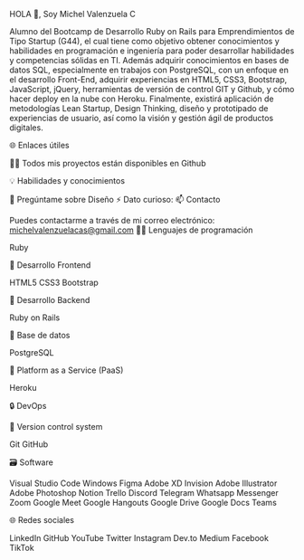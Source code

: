 HOLA 👋, Soy Michel Valenzuela C

Alumno del Bootcamp de Desarrollo Ruby on Rails para Emprendimientos de Tipo Startup (G44), el cual tiene como objetivo obtener conocimientos y habilidades en programación e ingeniería para poder desarrollar habilidades y competencias sólidas en TI. Además adquirir conocimientos en bases de datos SQL, especialmente en trabajos con PostgreSQL, con un enfoque en el desarrollo Front-End, adquirir experiencias en HTML5, CSS3, Bootstrap, JavaScript, jQuery, herramientas de versión de control GIT y Github, y cómo hacer deploy en la nube con Heroku. Finalmente, existirá aplicación de metodologías Lean Startup, Design Thinking, diseño y prototipado de experiencias de usuario, así como la visión y gestión ágil de productos digitales.

🌐 Enlaces útiles

👨‍💻 Todos mis proyectos están disponibles en Github

💡 Habilidades y conocimientos

💬 Pregúntame sobre Diseño
⚡ Dato curioso: 
📫 Contacto

Puedes contactarme a través de mi correo electrónico: michelvalenzuelacas@gmail.com
🧑‍💻 Lenguajes de programación

Ruby 

🎨 Desarrollo Frontend

HTML5 CSS3 Bootstrap


🔨 Desarrollo Backend

Ruby on Rails

🔧 Base de datos

PostgreSQL 

📎 Platform as a Service (PaaS)

Heroku

🔒️ DevOps


📝 Version control system

Git GitHub

🗃️ Software

Visual Studio Code  Windows Figma Adobe XD Invision Adobe Illustrator Adobe Photoshop  Notion Trello  Discord Telegram Whatsapp Messenger Zoom Google Meet Google Hangouts Google Drive Google Docs Teams

🌐 Redes sociales

LinkedIn GitHub YouTube Twitter Instagram Dev.to Medium Facebook TikTok
